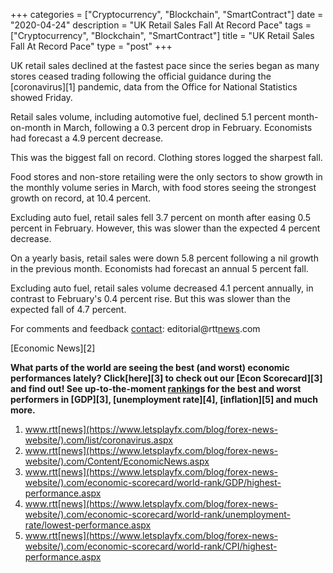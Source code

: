 +++
categories = ["Cryptocurrency", "Blockchain", "SmartContract"]
date = "2020-04-24"
description = "UK Retail Sales Fall At Record Pace"
tags = ["Cryptocurrency", "Blockchain", "SmartContract"]
title = "UK Retail Sales Fall At Record Pace"
type = "post"
+++

UK retail sales declined at the fastest pace since the series began as
many stores ceased trading following the official guidance during the
[coronavirus][1] pandemic, data from the Office for National Statistics
showed Friday.

Retail sales volume, including automotive fuel, declined 5.1 percent
month-on-month in March, following a 0.3 percent drop in February.
Economists had forecast a 4.9 percent decrease.

This was the biggest fall on record. Clothing stores logged the sharpest
fall.

Food stores and non-store retailing were the only sectors to show growth
in the monthly volume series in March, with food stores seeing the
strongest growth on record, at 10.4 percent.

Excluding auto fuel, retail sales fell 3.7 percent on month after easing
0.5 percent in February. However, this was slower than the expected 4
percent decrease.

On a yearly basis, retail sales were down 5.8 percent following a nil
growth in the previous month. Economists had forecast an annual 5
percent fall.

Excluding auto fuel, retail sales volume decreased 4.1 percent annually,
in contrast to February's 0.4 percent rise. But this was slower than the
expected fall of 4.7 percent.

For comments and feedback [contact](https://www.playgroundfx.com/contact/): editorial@rtt[news](https://www.letsplayfx.com/blog/forex-news-website/).com

[Economic News][2]

 **What parts of the world are seeing the best (and worst) economic
performances lately? Click[here][3] to check out our [Econ Scorecard][3]
and find out! See up-to-the-moment [ranking](https://www.playgroundfx.com/blog/crypto-exchange-ranking/)s for the best and worst
performers in [GDP][3], [unemployment rate][4], [inflation][5] and much
more.**

   1. www.rtt[news](https://www.letsplayfx.com/blog/forex-news-website/).com/list/coronavirus.aspx
   2. www.rtt[news](https://www.letsplayfx.com/blog/forex-news-website/).com/Content/EconomicNews.aspx
   3. www.rtt[news](https://www.letsplayfx.com/blog/forex-news-website/).com/economic-scorecard/world-rank/GDP/highest-performance.aspx
   4. www.rtt[news](https://www.letsplayfx.com/blog/forex-news-website/).com/economic-scorecard/world-rank/unemployment-rate/lowest-performance.aspx
   5. www.rtt[news](https://www.letsplayfx.com/blog/forex-news-website/).com/economic-scorecard/world-rank/CPI/highest-performance.aspx